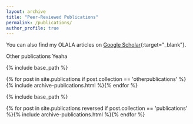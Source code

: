```yaml
---
layout: archive
title: "Peer-Reviewed Publications"
permalink: /publications/
author_profile: true
---
```


You can also find my OLALA articles on [Google Scholar](https://scholar.google.co.uk/citations?user=orC_dKIAAAAJ&hl=fr&oi=ao){:target="_blank"}.

Other publications Yeaha

{% include base_path %}

{% for post in site.publications if post.collection == 'otherpublications' %}{% include archive-publications.html %}{% endfor %}

{% include base_path %}

{% for post in site.publications reversed if post.collection == 'publications' %}{% include archive-publications.html %}{% endfor %}

